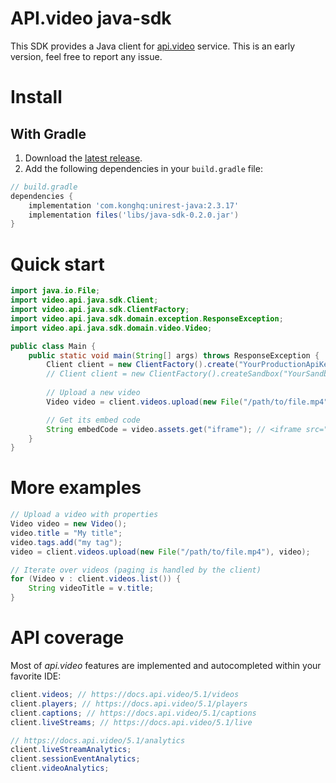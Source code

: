 # API.video java-sdk

This SDK provides a Java client for [api.video](https://api.video/) service.
This is an early version, feel free to report any issue.

# Install

## With Gradle

1. Download the [latest release](https://github.com/apivideo/java-sdk/releases).
2. Add the following dependencies in your `build.gradle` file:

```gradle
// build.gradle
dependencies {
    implementation 'com.konghq:unirest-java:2.3.17'
    implementation files('libs/java-sdk-0.2.0.jar')
}
``` 

# Quick start

```java
import java.io.File;
import video.api.java.sdk.Client;
import video.api.java.sdk.ClientFactory;
import video.api.java.sdk.domain.exception.ResponseException;
import video.api.java.sdk.domain.video.Video;

public class Main {
    public static void main(String[] args) throws ResponseException {
        Client client = new ClientFactory().create("YourProductionApiKey");
        // Client client = new ClientFactory().createSandbox("YourSandboxApiKey");
    
        // Upload a new video
        Video video = client.videos.upload(new File("/path/to/file.mp4"));

        // Get its embed code 
        String embedCode = video.assets.get("iframe"); // <iframe src="..."></iframe>
    }
}
```

# More examples
```java
// Upload a video with properties
Video video = new Video();
video.title = "My title";
video.tags.add("my tag");
video = client.videos.upload(new File("/path/to/file.mp4"), video);

// Iterate over videos (paging is handled by the client)
for (Video v : client.videos.list()) {
    String videoTitle = v.title;
}
```

# API coverage
Most of _api.video_ features are implemented and autocompleted within your favorite IDE:

```java
client.videos; // https://docs.api.video/5.1/videos
client.players; // https://docs.api.video/5.1/players
client.captions; // https://docs.api.video/5.1/captions
client.liveStreams; // https://docs.api.video/5.1/live

// https://docs.api.video/5.1/analytics
client.liveStreamAnalytics; 
client.sessionEventAnalytics; 
client.videoAnalytics;
```
